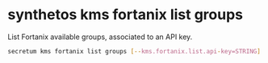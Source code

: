 # synthetos kms fortanix list groups 

List Fortanix available groups, associated to an API key.

```sh
secretum kms fortanix list groups [--kms.fortanix.list.api-key=STRING] 
```
